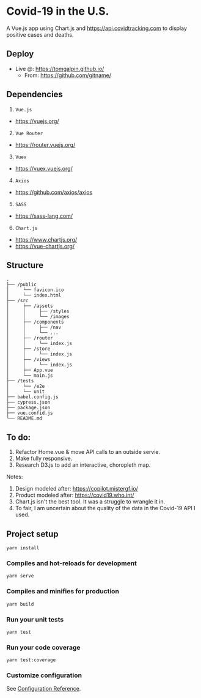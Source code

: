 # Covid-19 in the U.S.
A Vue.js app using Chart.js and https://api.covidtracking.com to display positive cases and deaths.

## Deploy
- Live @: https://tomgalpin.github.io/
  - From: https://github.com/gitname/

## Dependencies
1. `Vue.js`
  - https://vuejs.org/

2. `Vue Router`
  - https://router.vuejs.org/

3. `Vuex`
  - https://vuex.vuejs.org/

4. `Axios`
  - https://github.com/axios/axios

5. `SASS`
  - https://sass-lang.com/

6. `Chart.js`
  - https://www.chartjs.org/
  - https://vue-chartjs.org/

## Structure
    .
    ├── /public
    │     └── favicon.ico
    │     └── index.html
    ├── /src
    │     ├── /assets
    │     │     ├── /styles
    │     │     └── /images
    │     ├── /components
    │     │     ├── /nav
    │     │     └── ...
    │     ├── /router
    │     │     └── index.js
    │     ├── /store
    │     │     └── index.js
    │     ├── /views
    │     │     └── index.js
    │     ├── App.vue
    │     └── main.js
    ├── /tests
    │     └── /e2e
    │     └── unit
    ├── babel.config.js
    ├── cypress.json
    ├── package.json
    ├── vue.confid.js
    └── README.md

## To do:
1.  Refactor Home.vue & move API calls to an outside servie.
2.  Make fully responsive.
3.  Research D3.js to add an interactive, choropleth map.

Notes:
1. Design modeled after:  https://copilot.mistergf.io/
2. Product modeled after:  https://covid19.who.int/
3. Chart.js isn't the best tool.  It was a struggle to wrangle it in.
4. To fair, I am uncertain about the quality of the data in the Covid-19 API I used.



## Project setup
```
yarn install
```
### Compiles and hot-reloads for development
```
yarn serve
```
### Compiles and minifies for production
```
yarn build
```
### Run your unit tests
```
yarn test
```
### Run your code coverage
```
yarn test:coverage
```
### Customize configuration

See [Configuration Reference](https://cli.vuejs.org/config/).
